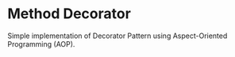 # Method Decorator

Simple implementation of Decorator Pattern using Aspect-Oriented Programming (AOP).
